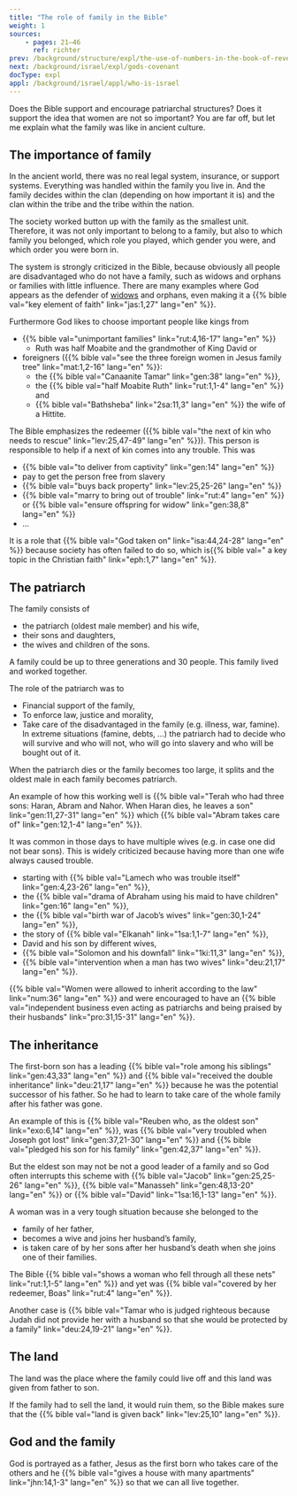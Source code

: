 ```yaml
---
title: "The role of family in the Bible"
weight: 1
sources:
    - pages: 21–46
      ref: richter
prev: /background/structure/expl/the-use-of-numbers-in-the-book-of-revelation
next: /background/israel/expl/gods-covenant
docType: expl
appl: /background/israel/appl/who-is-israel
---
```


Does the Bible support and encourage patriarchal structures? Does it support the idea that women are not so important? You are far off, but let me explain what the family was like in ancient culture.

## The importance of family

<a name="8181"></a>
In the ancient world, there was no real legal system, insurance, or support systems. Everything was handled within the family you live in. And the family decides within the clan (depending on how important it is) and the clan within the tribe and the tribe within the nation.

The society worked button up with the family as the smallest unit. Therefore, it was not only important to belong to a family, but also to which family you belonged, which role you played, which gender you were, and which order you were born in.

The system is strongly criticized in the Bible, because obviously all people are disadvantaged who do not have a family, such as widows and orphans or families with little influence. There are many examples where God appears as the defender of [widows](https://www.bibleserver.com/search/NIV/widows) and orphans, even making it a {{% bible val="key element of faith" link="jas:1,27" lang="en" %}}.

Furthermore God likes to choose important people like kings from 
- {{% bible val="unimportant families" link="rut:4,16-17" lang="en" %}} 
    - Ruth was half Moabite and the grandmother of King David or 
- foreigners ({{% bible val="see the three foreign women in Jesus family tree" link="mat:1,2-16" lang="en" %}}: 
    - the {{% bible val="Canaanite Tamar" link="gen:38" lang="en" %}}, 
    - the {{% bible val="half Moabite Ruth" link="rut:1,1-4" lang="en" %}} and 
    - {{% bible val="Bathsheba" link="2sa:11,3" lang="en" %}} the wife of a Hittite.

The Bible emphasizes the redeemer ({{% bible val="the next of kin who needs to rescue" link="lev:25,47-49" lang="en" %}}). This person is responsible to help if a next of kin comes into any trouble. This was
- {{% bible val="to deliver from captivity" link="gen:14" lang="en" %}}
- pay to get the person free from slavery
- {{% bible val="buys back property" link="lev:25,25-26" lang="en" %}}
- {{% bible val="marry to bring out of trouble" link="rut:4" lang="en" %}} or {{% bible val="ensure offspring for widow" link="gen:38,8" lang="en" %}}
- ...

It is a role that {{% bible val="God taken on" link="isa:44,24-28" lang="en" %}} because society has often failed to do so, which is{{% bible val=" a key topic in the Christian faith" link="eph:1,7" lang="en" %}}.

## The patriarch

<a name="7e2f"></a>
The family consists of

- the patriarch (oldest male member) and his wife,
- their sons and daughters,
- the wives and children of the sons.

A family could be up to three generations and 30 people. This family lived and worked together.

The role of the patriarch was to

- Financial support of the family,
- To enforce law, justice and morality,
- Take care of the disadvantaged in the family (e.g. illness, war, famine). In extreme situations (famine, debts, …) the patriarch had to decide who will survive and who will not, who will go into slavery and who will be bought out of it.

When the patriarch dies or the family becomes too large, it splits and the oldest male in each family becomes patriarch.

An example of how this working well is {{% bible val="Terah who had three sons: Haran, Abram and Nahor. When Haran dies, he leaves a son" link="gen:11,27-31" lang="en" %}} which {{% bible val="Abram takes care of" link="gen:12,1-4" lang="en" %}}.

It was common in those days to have multiple wives (e.g. in case one did not bear sons). This is widely criticized because having more than one wife always caused trouble.

- starting with {{% bible val="Lamech who was trouble itself" link="gen:4,23-26" lang="en" %}},
- the {{% bible val="drama of Abraham using his maid to have children" link="gen:16" lang="en" %}},
- the {{% bible val="birth war of Jacob’s wives" link="gen:30,1-24" lang="en" %}},
- the story of {{% bible val="Elkanah" link="1sa:1,1-7" lang="en" %}},
- David and his son by different wives,
- {{% bible val="Solomon and his downfall" link="1ki:11,3" lang="en" %}},
- {{% bible val="intervention when a man has two wives" link="deu:21,17" lang="en" %}}.

{{% bible val="Women were allowed to inherit according to the law" link="num:36" lang="en" %}} and were encouraged to have an {{% bible val="independent business even acting as patriarchs and being praised by their husbands" link="pro:31,15-31" lang="en" %}}.

## The inheritance

<a name="4395"></a>
The first-born son has a leading {{% bible val="role among his siblings" link="gen:43,33" lang="en" %}} and {{% bible val="received the double inheritance" link="deu:21,17" lang="en" %}} because he was the potential successor of his father. So he had to learn to take care of the whole family after his father was gone.

An example of this is {{% bible val="Reuben who, as the oldest son" link="exo:6,14" lang="en" %}}, was {{% bible val="very troubled when Joseph got lost" link="gen:37,21-30" lang="en" %}} and {{% bible val="pledged his son for his family" link="gen:42,37" lang="en" %}}.

But the eldest son may not be not a good leader of a family and so God often interrupts this scheme with {{% bible val="Jacob" link="gen:25,25-26" lang="en" %}}, {{% bible val="Manasseh" link="gen:48,13-20" lang="en" %}} or {{% bible val="David" link="1sa:16,1-13" lang="en" %}}.

A woman was in a very tough situation because she belonged to the

- family of her father,
- becomes a wive and joins her husband’s family,
- is taken care of by her sons after her husband’s death when she joins one of their families.

The Bible {{% bible val="shows a woman who fell through all these nets" link="rut:1,1-5" lang="en" %}} and yet was {{% bible val="covered by her redeemer, Boas" link="rut:4" lang="en" %}}.

Another case is {{% bible val="Tamar who is judged righteous because Judah did not provide her with a husband so that she would be protected by a family" link="deu:24,19-21" lang="en" %}}.

## The land

<a name="b86e"></a>
The land was the place where the family could live off and this land was given from father to son.

If the family had to sell the land, it would ruin them, so the Bible makes sure that the {{% bible val="land is given back" link="lev:25,10" lang="en" %}}.

## God and the family

<a name="01d7"></a>
God is portrayed as a father, Jesus as the first born who takes care of the others and he {{% bible val="gives a house with many apartments" link="jhn:14,1-3" lang="en" %}} so that we can all live together.

